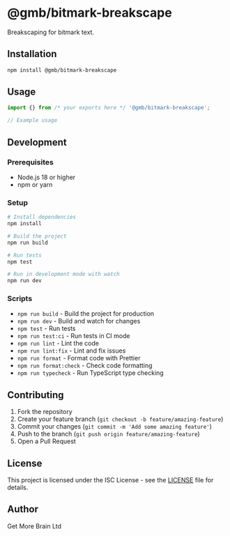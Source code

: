 # @gmb/bitmark-breakscape

Breakscaping for bitmark text.

## Installation

```bash
npm install @gmb/bitmark-breakscape
```

## Usage

```typescript
import {} from /* your exports here */ '@gmb/bitmark-breakscape';

// Example usage
```

## Development

### Prerequisites

- Node.js 18 or higher
- npm or yarn

### Setup

```bash
# Install dependencies
npm install

# Build the project
npm run build

# Run tests
npm test

# Run in development mode with watch
npm run dev
```

### Scripts

- `npm run build` - Build the project for production
- `npm run dev` - Build and watch for changes
- `npm test` - Run tests
- `npm run test:ci` - Run tests in CI mode
- `npm run lint` - Lint the code
- `npm run lint:fix` - Lint and fix issues
- `npm run format` - Format code with Prettier
- `npm run format:check` - Check code formatting
- `npm run typecheck` - Run TypeScript type checking

## Contributing

1. Fork the repository
2. Create your feature branch (`git checkout -b feature/amazing-feature`)
3. Commit your changes (`git commit -m 'Add some amazing feature'`)
4. Push to the branch (`git push origin feature/amazing-feature`)
5. Open a Pull Request

## License

This project is licensed under the ISC License - see the [LICENSE](LICENSE) file for details.

## Author

Get More Brain Ltd
